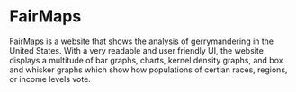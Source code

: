 # FairMaps
FairMaps is a website that shows the analysis of gerrymandering in the United States. With a very readable and user friendly UI, the website displays a multitude of bar graphs, charts, kernel density graphs, and box and whisker graphs which show how populations of certian races, regions, or income levels vote. 
